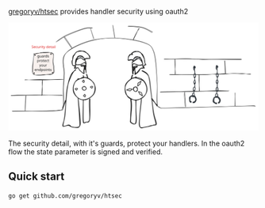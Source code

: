 [gregoryv/htsec](https://pkg.go.dev/github.com/gregoryv/htsec) provides handler security using oauth2

![](security_detail.svg)

The security detail, with it's guards, protect your handlers.
In the oauth2 flow the state parameter is signed and verified.


## Quick start

    go get github.com/gregoryv/htsec
	
